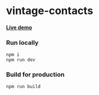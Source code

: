 # vintage-contacts

#### [Live demo](https://mathiasbynens.be/notes/safari-reader)

### Run locally
```
npm i
npm run dev
```

### Build for production
```
npm run build
```

